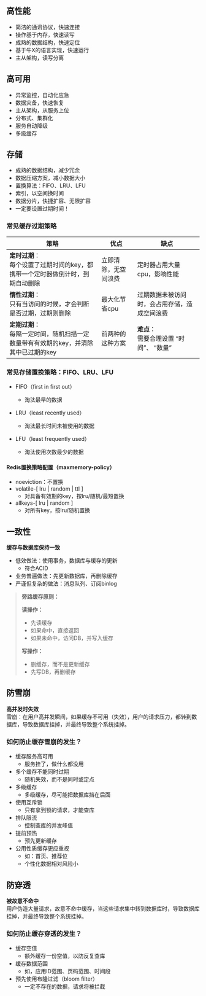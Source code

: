 ## 高性能
- 简洁的通讯协议，快速连接
- 操作基于内存，快速读写
- 成熟的数据结构，快速定位
- 基于牛X的语言实现，快速运行
- 主从架构，读写分离 

## 高可用
- 异常监控，自动化应急
- 数据灾备，快速恢复
- 主从架构，从服务上位
- 分布式、集群化
- 服务自动降级
- 多级缓存

## 存储
- 成熟的数据结构，减少冗余
- 数据压缩方案，减小数据大小
- 置换算法：FIFO、LRU、LFU
- 索引，以空间换时间
- 数据分片，快捷扩容、无限扩容
- 一定要设置过期时间！

### 常见缓存过期策略
| 策略 | 优点 | 缺点 |
| - | - | - |
|**定时过期**：<br>每个设置了过期时间的key，都携带一个定时器做倒计时，到期自动删除| 立即清除，无空间浪费 | 定时器占用大量cpu，影响性能 |
|**惰性过期**：<br>只有当访问的时候，才会判断是否过期，过期则删除 | 最大化节省cpu | 过期数据未被访问时，会占用存储，造成空间浪费 |
|**定期过期**：<br>每隔一定时间，随机扫描一定数量带有有效期的key，并清除其中已过期的key | 前两种的这种方案 | **难点**：<br>需要合理设置 “时间”、 “数量” |

### 常见存储置换策略：FIFO、LRU、LFU
- FIFO（first in first out）
  - 淘汰最早的数据

- LRU（least recently used）
  - 淘汰最长时间未被使用的数据

- LFU（least frequently used）
  - 淘汰使用次数最少的数据

#### Redis置换策略配置（maxmemory-policy）
- noeviction：不置换
- volatile-[ lru | random | ttl ]
  - 对具备有效期的key，按lru/随机/最短置换
- allkeys-[ lru | random ]
  - 对所有key，按lru/随机置换

## 一致性
**缓存与数据库保持一致**  
- 低效做法：使用事务，数据库与缓存的更新 
  - 符合ACID
- 业务普遍做法：先更新数据库，再删除缓存
- 严谨但复杂的做法：消息队列、订阅binlog

> **旁路缓存原则：**
>   
> **读操作：**  
> - 先读缓存
> - 如果命中，直接返回
> - 如果未命中，访问DB，并写入缓存  
> 
> **写操作：**
> - 删缓存，而不是更新缓存
> - 先写DB，再删缓存

## 防雪崩
**高并发时失效**  
雪崩：在用户高并发瞬间，如果缓存不可用（失效），用户的请求压力，都转到数据库，导致数据库挂掉，并最终导致整个系统挂掉。

### 如何防止缓存雪崩的发生？
- 缓存服务高可用
  - 服务挂了，做什么都没用
- 多个缓存不能同时过期
  - 随机失效，而不是同时或定点
- 多级缓存
  - 多级缓存，尽可能把数据库挡在后面
- 使用互斥锁
  - 只有拿到锁的请求，才能查库
- 排队限流
  - 控制查库的并发峰值
- 提前预热
  - 预先更新缓存
- 公用性质缓存更应重视
  - 如：首页、推荐位
  - 个性化数据相对风险小

## 防穿透
**被故意不命中**  
用户伪造大量请求，故意不命中缓存，当这些请求集中转到数据库时，导致数据库挂掉，并最终导致整个系统挂掉。

### 如何防止缓存穿透的发生？
- 缓存空值
  - 额外缓存一份空值，以防反复查库
- 缓存数据范围
  - 如，应用ID范围、页码范围、时间段
- 预先使用布隆过滤（bloom filter）
  - 一定不存在的数据，请求将被拦截



